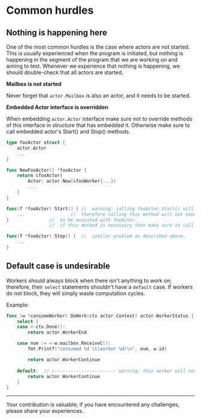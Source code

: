 # Common hurdles

## Nothing is happening here

One of the most common hurdles is the case where actors are not started. This is usually experienced when the program is initiated, but nothing is happening in the segment of the program that we are working on and aiming to test. Whenever we experience that nothing is happening, we should double-check that all actors are started.

**Mailbox is not started**

Never forget that `actor.Mailbox` is also an actor, and it needs to be started.

**Embedded Actor interface is overridden**

When embedding `actor.Actor` interface make sure not to override methods of this interface in structure that has embedded it. Otherwise make sure to call embedded actor's Start() and Stop() methods. 

```go
type fooActor struct {
	actor.Actor
	...
}

func NewFooActor() *fooActor {
	return &fooActor{
		Actor: actor.New(&fooWorker{...})
		...
	}
}

func(f *fooActor) Start() {	//  warning: calling fooActor.Start() will override fooActor.Actor.Start() method.
	...  		    	//  therefore calling this method will not execute worker that was intended
}				//  to be executed with fooActor.
				//  if this method is necessary then make sure to call `f.Actor.Start()` manually here.

func(f *fooActor) Stop() { 	//  similar problem as described above.
	...
}

```

## Default case is undesirable

Workers should always block when there isn't anything to work on; therefore, their `select` statements shouldn't have a `default` case. If workers do not block, they will simply waste computation cycles.

Example:
```go
func (w *consumeWorker) DoWork(ctx actor.Context) actor.WorkerStatus {
	select {
	case <-ctx.Done():
		return actor.WorkerEnd

	case num := <-w.mailbox.ReceiveC():
		fmt.Printf("consumed %d \t(worker %d)\n", num, w.id)

		return actor.WorkerContinue
    
	default:  // <----------------------- warning: this worker will never block! default case is undesirable!
		return actor.WorkerContinue
	}
}
```

---

Your contribution is valuable; if you have encountered any challenges, please share your experiences.
